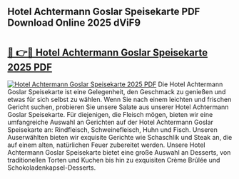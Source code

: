 ## Hotel Achtermann Goslar Speisekarte PDF Download Online 2025 dViF9

# <h2><a href="http://gcdp90.nevu.top/?p=Hotel+Achtermann+Goslar+Speisekarte">🔗 👉🔴 Hotel Achtermann Goslar Speisekarte 2025 PDF</a></h2>

[![Hotel Achtermann Goslar Speisekarte 2025 PDF](https://i.imgur.com/dBaPXMq.png)](http://gcdp90.nevu.top/?p=Hotel+Achtermann+Goslar+Speisekarte)
Die Hotel Achtermann Goslar Speisekarte ist eine Gelegenheit, den Geschmack zu genießen und etwas für sich selbst zu wählen. Wenn Sie nach einem leichten und frischen Gericht suchen, probieren Sie unsere Salate aus unserer Hotel Achtermann Goslar Speisekarte. Für diejenigen, die Fleisch mögen, bieten wir eine umfangreiche Auswahl an Gerichten auf der Hotel Achtermann Goslar Speisekarte an: Rindfleisch, Schweinefleisch, Huhn und Fisch. Unseren Auserwählten bieten wir exquisite Gerichte wie Schaschlik und Steak an, die auf einem alten, natürlichen Feuer zubereitet werden. Unsere Hotel Achtermann Goslar Speisekarte bietet eine große Auswahl an Desserts, von traditionellen Torten und Kuchen bis hin zu exquisiten Crème Brûlée und Schokoladenkapsel-Desserts.

